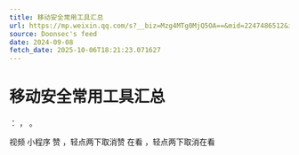 ```yaml
---
title: 移动安全常用工具汇总
url: https://mp.weixin.qq.com/s?__biz=Mzg4MTg0MjQ5OA==&mid=2247486512&idx=1&sn=369395137e4544b12feeeefc706110fb
source: Doonsec's feed
date: 2024-09-08
fetch_date: 2025-10-06T18:21:23.071627
---
```


# 移动安全常用工具汇总

：
，
。

视频
小程序
赞
，轻点两下取消赞
在看
，轻点两下取消在看